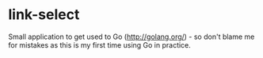 # link-select
Small application to get used to Go (http://golang.org/) - so don't blame me for mistakes as this is my first time using Go in practice.
